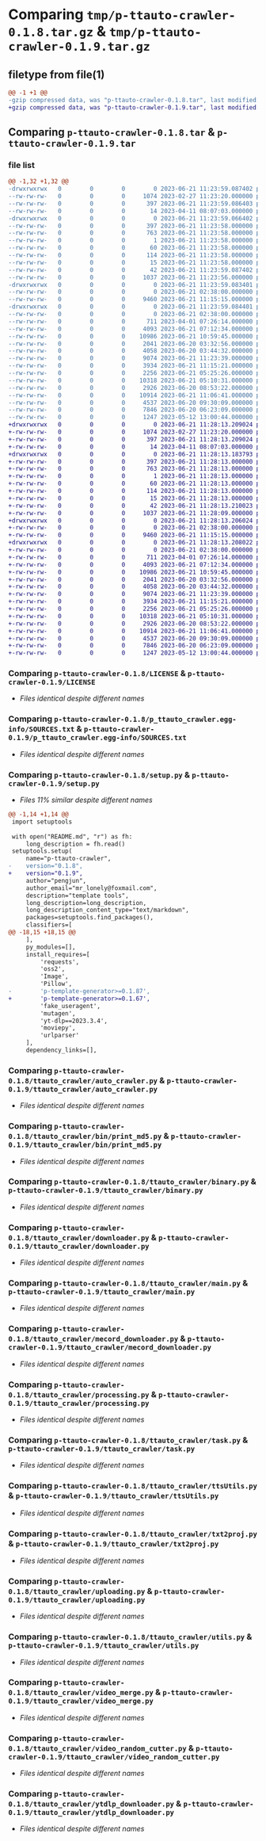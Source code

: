 # Comparing `tmp/p-ttauto-crawler-0.1.8.tar.gz` & `tmp/p-ttauto-crawler-0.1.9.tar.gz`

## filetype from file(1)

```diff
@@ -1 +1 @@
-gzip compressed data, was "p-ttauto-crawler-0.1.8.tar", last modified: Wed Jun 21 11:23:59 2023, max compression
+gzip compressed data, was "p-ttauto-crawler-0.1.9.tar", last modified: Wed Jun 21 11:28:13 2023, max compression
```

## Comparing `p-ttauto-crawler-0.1.8.tar` & `p-ttauto-crawler-0.1.9.tar`

### file list

```diff
@@ -1,32 +1,32 @@
-drwxrwxrwx   0        0        0        0 2023-06-21 11:23:59.087402 p-ttauto-crawler-0.1.8/
--rw-rw-rw-   0        0        0     1074 2023-02-27 11:23:20.000000 p-ttauto-crawler-0.1.8/LICENSE
--rw-rw-rw-   0        0        0      397 2023-06-21 11:23:59.086403 p-ttauto-crawler-0.1.8/PKG-INFO
--rw-rw-rw-   0        0        0       14 2023-04-11 08:07:03.000000 p-ttauto-crawler-0.1.8/README.md
-drwxrwxrwx   0        0        0        0 2023-06-21 11:23:59.066402 p-ttauto-crawler-0.1.8/p_ttauto_crawler.egg-info/
--rw-rw-rw-   0        0        0      397 2023-06-21 11:23:58.000000 p-ttauto-crawler-0.1.8/p_ttauto_crawler.egg-info/PKG-INFO
--rw-rw-rw-   0        0        0      763 2023-06-21 11:23:58.000000 p-ttauto-crawler-0.1.8/p_ttauto_crawler.egg-info/SOURCES.txt
--rw-rw-rw-   0        0        0        1 2023-06-21 11:23:58.000000 p-ttauto-crawler-0.1.8/p_ttauto_crawler.egg-info/dependency_links.txt
--rw-rw-rw-   0        0        0       60 2023-06-21 11:23:58.000000 p-ttauto-crawler-0.1.8/p_ttauto_crawler.egg-info/entry_points.txt
--rw-rw-rw-   0        0        0      114 2023-06-21 11:23:58.000000 p-ttauto-crawler-0.1.8/p_ttauto_crawler.egg-info/requires.txt
--rw-rw-rw-   0        0        0       15 2023-06-21 11:23:58.000000 p-ttauto-crawler-0.1.8/p_ttauto_crawler.egg-info/top_level.txt
--rw-rw-rw-   0        0        0       42 2023-06-21 11:23:59.087402 p-ttauto-crawler-0.1.8/setup.cfg
--rw-rw-rw-   0        0        0     1037 2023-06-21 11:23:56.000000 p-ttauto-crawler-0.1.8/setup.py
-drwxrwxrwx   0        0        0        0 2023-06-21 11:23:59.083401 p-ttauto-crawler-0.1.8/ttauto_crawler/
--rw-rw-rw-   0        0        0        0 2023-06-21 02:38:00.000000 p-ttauto-crawler-0.1.8/ttauto_crawler/__init__.py
--rw-rw-rw-   0        0        0     9460 2023-06-21 11:15:15.000000 p-ttauto-crawler-0.1.8/ttauto_crawler/auto_crawler.py
-drwxrwxrwx   0        0        0        0 2023-06-21 11:23:59.084401 p-ttauto-crawler-0.1.8/ttauto_crawler/bin/
--rw-rw-rw-   0        0        0        0 2023-06-21 02:38:00.000000 p-ttauto-crawler-0.1.8/ttauto_crawler/bin/__init__.py
--rw-rw-rw-   0        0        0      711 2023-04-01 07:26:14.000000 p-ttauto-crawler-0.1.8/ttauto_crawler/bin/print_md5.py
--rw-rw-rw-   0        0        0     4093 2023-06-21 07:12:34.000000 p-ttauto-crawler-0.1.8/ttauto_crawler/binary.py
--rw-rw-rw-   0        0        0    10986 2023-06-21 10:59:45.000000 p-ttauto-crawler-0.1.8/ttauto_crawler/downloader.py
--rw-rw-rw-   0        0        0     2041 2023-06-20 03:32:56.000000 p-ttauto-crawler-0.1.8/ttauto_crawler/main.py
--rw-rw-rw-   0        0        0     4058 2023-06-20 03:44:32.000000 p-ttauto-crawler-0.1.8/ttauto_crawler/mecord_downloader.py
--rw-rw-rw-   0        0        0     9074 2023-06-21 11:23:39.000000 p-ttauto-crawler-0.1.8/ttauto_crawler/processing.py
--rw-rw-rw-   0        0        0     3934 2023-06-21 11:15:21.000000 p-ttauto-crawler-0.1.8/ttauto_crawler/task.py
--rw-rw-rw-   0        0        0     2256 2023-06-21 05:25:26.000000 p-ttauto-crawler-0.1.8/ttauto_crawler/ttsUtils.py
--rw-rw-rw-   0        0        0    10318 2023-06-21 05:10:31.000000 p-ttauto-crawler-0.1.8/ttauto_crawler/txt2proj.py
--rw-rw-rw-   0        0        0     2926 2023-06-20 08:53:22.000000 p-ttauto-crawler-0.1.8/ttauto_crawler/uploading.py
--rw-rw-rw-   0        0        0    10914 2023-06-21 11:06:41.000000 p-ttauto-crawler-0.1.8/ttauto_crawler/utils.py
--rw-rw-rw-   0        0        0     4537 2023-06-20 09:30:09.000000 p-ttauto-crawler-0.1.8/ttauto_crawler/video_merge.py
--rw-rw-rw-   0        0        0     7846 2023-06-20 06:23:09.000000 p-ttauto-crawler-0.1.8/ttauto_crawler/video_random_cutter.py
--rw-rw-rw-   0        0        0     1247 2023-05-12 13:00:44.000000 p-ttauto-crawler-0.1.8/ttauto_crawler/ytdlp_downloader.py
+drwxrwxrwx   0        0        0        0 2023-06-21 11:28:13.209024 p-ttauto-crawler-0.1.9/
+-rw-rw-rw-   0        0        0     1074 2023-02-27 11:23:20.000000 p-ttauto-crawler-0.1.9/LICENSE
+-rw-rw-rw-   0        0        0      397 2023-06-21 11:28:13.209024 p-ttauto-crawler-0.1.9/PKG-INFO
+-rw-rw-rw-   0        0        0       14 2023-04-11 08:07:03.000000 p-ttauto-crawler-0.1.9/README.md
+drwxrwxrwx   0        0        0        0 2023-06-21 11:28:13.183793 p-ttauto-crawler-0.1.9/p_ttauto_crawler.egg-info/
+-rw-rw-rw-   0        0        0      397 2023-06-21 11:28:13.000000 p-ttauto-crawler-0.1.9/p_ttauto_crawler.egg-info/PKG-INFO
+-rw-rw-rw-   0        0        0      763 2023-06-21 11:28:13.000000 p-ttauto-crawler-0.1.9/p_ttauto_crawler.egg-info/SOURCES.txt
+-rw-rw-rw-   0        0        0        1 2023-06-21 11:28:13.000000 p-ttauto-crawler-0.1.9/p_ttauto_crawler.egg-info/dependency_links.txt
+-rw-rw-rw-   0        0        0       60 2023-06-21 11:28:13.000000 p-ttauto-crawler-0.1.9/p_ttauto_crawler.egg-info/entry_points.txt
+-rw-rw-rw-   0        0        0      114 2023-06-21 11:28:13.000000 p-ttauto-crawler-0.1.9/p_ttauto_crawler.egg-info/requires.txt
+-rw-rw-rw-   0        0        0       15 2023-06-21 11:28:13.000000 p-ttauto-crawler-0.1.9/p_ttauto_crawler.egg-info/top_level.txt
+-rw-rw-rw-   0        0        0       42 2023-06-21 11:28:13.210023 p-ttauto-crawler-0.1.9/setup.cfg
+-rw-rw-rw-   0        0        0     1037 2023-06-21 11:28:09.000000 p-ttauto-crawler-0.1.9/setup.py
+drwxrwxrwx   0        0        0        0 2023-06-21 11:28:13.206024 p-ttauto-crawler-0.1.9/ttauto_crawler/
+-rw-rw-rw-   0        0        0        0 2023-06-21 02:38:00.000000 p-ttauto-crawler-0.1.9/ttauto_crawler/__init__.py
+-rw-rw-rw-   0        0        0     9460 2023-06-21 11:15:15.000000 p-ttauto-crawler-0.1.9/ttauto_crawler/auto_crawler.py
+drwxrwxrwx   0        0        0        0 2023-06-21 11:28:13.208022 p-ttauto-crawler-0.1.9/ttauto_crawler/bin/
+-rw-rw-rw-   0        0        0        0 2023-06-21 02:38:00.000000 p-ttauto-crawler-0.1.9/ttauto_crawler/bin/__init__.py
+-rw-rw-rw-   0        0        0      711 2023-04-01 07:26:14.000000 p-ttauto-crawler-0.1.9/ttauto_crawler/bin/print_md5.py
+-rw-rw-rw-   0        0        0     4093 2023-06-21 07:12:34.000000 p-ttauto-crawler-0.1.9/ttauto_crawler/binary.py
+-rw-rw-rw-   0        0        0    10986 2023-06-21 10:59:45.000000 p-ttauto-crawler-0.1.9/ttauto_crawler/downloader.py
+-rw-rw-rw-   0        0        0     2041 2023-06-20 03:32:56.000000 p-ttauto-crawler-0.1.9/ttauto_crawler/main.py
+-rw-rw-rw-   0        0        0     4058 2023-06-20 03:44:32.000000 p-ttauto-crawler-0.1.9/ttauto_crawler/mecord_downloader.py
+-rw-rw-rw-   0        0        0     9074 2023-06-21 11:23:39.000000 p-ttauto-crawler-0.1.9/ttauto_crawler/processing.py
+-rw-rw-rw-   0        0        0     3934 2023-06-21 11:15:21.000000 p-ttauto-crawler-0.1.9/ttauto_crawler/task.py
+-rw-rw-rw-   0        0        0     2256 2023-06-21 05:25:26.000000 p-ttauto-crawler-0.1.9/ttauto_crawler/ttsUtils.py
+-rw-rw-rw-   0        0        0    10318 2023-06-21 05:10:31.000000 p-ttauto-crawler-0.1.9/ttauto_crawler/txt2proj.py
+-rw-rw-rw-   0        0        0     2926 2023-06-20 08:53:22.000000 p-ttauto-crawler-0.1.9/ttauto_crawler/uploading.py
+-rw-rw-rw-   0        0        0    10914 2023-06-21 11:06:41.000000 p-ttauto-crawler-0.1.9/ttauto_crawler/utils.py
+-rw-rw-rw-   0        0        0     4537 2023-06-20 09:30:09.000000 p-ttauto-crawler-0.1.9/ttauto_crawler/video_merge.py
+-rw-rw-rw-   0        0        0     7846 2023-06-20 06:23:09.000000 p-ttauto-crawler-0.1.9/ttauto_crawler/video_random_cutter.py
+-rw-rw-rw-   0        0        0     1247 2023-05-12 13:00:44.000000 p-ttauto-crawler-0.1.9/ttauto_crawler/ytdlp_downloader.py
```

### Comparing `p-ttauto-crawler-0.1.8/LICENSE` & `p-ttauto-crawler-0.1.9/LICENSE`

 * *Files identical despite different names*

### Comparing `p-ttauto-crawler-0.1.8/p_ttauto_crawler.egg-info/SOURCES.txt` & `p-ttauto-crawler-0.1.9/p_ttauto_crawler.egg-info/SOURCES.txt`

 * *Files identical despite different names*

### Comparing `p-ttauto-crawler-0.1.8/setup.py` & `p-ttauto-crawler-0.1.9/setup.py`

 * *Files 11% similar despite different names*

```diff
@@ -1,14 +1,14 @@
 import setuptools
 
 with open("README.md", "r") as fh:
     long_description = fh.read()
 setuptools.setup(
     name="p-ttauto-crawler",
-    version="0.1.8",
+    version="0.1.9",
     author="pengjun",
     author_email="mr_lonely@foxmail.com",
     description="template tools",
     long_description=long_description,
     long_description_content_type="text/markdown",
     packages=setuptools.find_packages(),
     classifiers=[
@@ -18,15 +18,15 @@
     ],
     py_modules=[],
     install_requires=[
         'requests',
         'oss2',
         'Image',
         'Pillow',
-        'p-template-generator>=0.1.87',
+        'p-template-generator>=0.1.67',
         'fake_useragent',
         'mutagen',
         'yt-dlp==2023.3.4',
         'moviepy',
         'urlparser'
     ],
     dependency_links=[],
```

### Comparing `p-ttauto-crawler-0.1.8/ttauto_crawler/auto_crawler.py` & `p-ttauto-crawler-0.1.9/ttauto_crawler/auto_crawler.py`

 * *Files identical despite different names*

### Comparing `p-ttauto-crawler-0.1.8/ttauto_crawler/bin/print_md5.py` & `p-ttauto-crawler-0.1.9/ttauto_crawler/bin/print_md5.py`

 * *Files identical despite different names*

### Comparing `p-ttauto-crawler-0.1.8/ttauto_crawler/binary.py` & `p-ttauto-crawler-0.1.9/ttauto_crawler/binary.py`

 * *Files identical despite different names*

### Comparing `p-ttauto-crawler-0.1.8/ttauto_crawler/downloader.py` & `p-ttauto-crawler-0.1.9/ttauto_crawler/downloader.py`

 * *Files identical despite different names*

### Comparing `p-ttauto-crawler-0.1.8/ttauto_crawler/main.py` & `p-ttauto-crawler-0.1.9/ttauto_crawler/main.py`

 * *Files identical despite different names*

### Comparing `p-ttauto-crawler-0.1.8/ttauto_crawler/mecord_downloader.py` & `p-ttauto-crawler-0.1.9/ttauto_crawler/mecord_downloader.py`

 * *Files identical despite different names*

### Comparing `p-ttauto-crawler-0.1.8/ttauto_crawler/processing.py` & `p-ttauto-crawler-0.1.9/ttauto_crawler/processing.py`

 * *Files identical despite different names*

### Comparing `p-ttauto-crawler-0.1.8/ttauto_crawler/task.py` & `p-ttauto-crawler-0.1.9/ttauto_crawler/task.py`

 * *Files identical despite different names*

### Comparing `p-ttauto-crawler-0.1.8/ttauto_crawler/ttsUtils.py` & `p-ttauto-crawler-0.1.9/ttauto_crawler/ttsUtils.py`

 * *Files identical despite different names*

### Comparing `p-ttauto-crawler-0.1.8/ttauto_crawler/txt2proj.py` & `p-ttauto-crawler-0.1.9/ttauto_crawler/txt2proj.py`

 * *Files identical despite different names*

### Comparing `p-ttauto-crawler-0.1.8/ttauto_crawler/uploading.py` & `p-ttauto-crawler-0.1.9/ttauto_crawler/uploading.py`

 * *Files identical despite different names*

### Comparing `p-ttauto-crawler-0.1.8/ttauto_crawler/utils.py` & `p-ttauto-crawler-0.1.9/ttauto_crawler/utils.py`

 * *Files identical despite different names*

### Comparing `p-ttauto-crawler-0.1.8/ttauto_crawler/video_merge.py` & `p-ttauto-crawler-0.1.9/ttauto_crawler/video_merge.py`

 * *Files identical despite different names*

### Comparing `p-ttauto-crawler-0.1.8/ttauto_crawler/video_random_cutter.py` & `p-ttauto-crawler-0.1.9/ttauto_crawler/video_random_cutter.py`

 * *Files identical despite different names*

### Comparing `p-ttauto-crawler-0.1.8/ttauto_crawler/ytdlp_downloader.py` & `p-ttauto-crawler-0.1.9/ttauto_crawler/ytdlp_downloader.py`

 * *Files identical despite different names*

